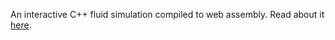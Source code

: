 An interactive C++ fluid simulation compiled to web assembly. Read about it [here](https://ehayes.page/posts/fluid/).
